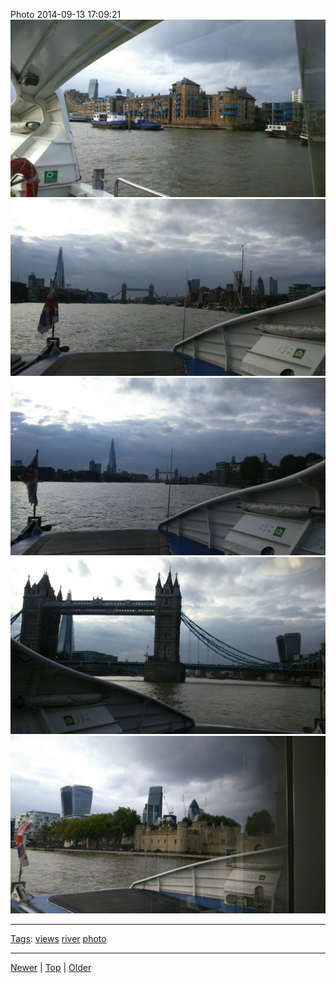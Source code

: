 <!--
title: Photo 2014-09-13 17
date: 2020-06-28T14:56:50.795Z
tags: views, river, photo
-->









Photo 2014-09-13 17:09:21
![](97395378907-0.jpg)
![](97395378907-1.jpg)
![](97395378907-2.jpg)
![](97395378907-3.jpg)
![](97395378907-4.jpg)

<!--BOTTOM-POST-NAVIGATION-->
---

[Tags](tags.md): [views](tag-views.md) [river](tag-river.md) [photo](tag-photo.md)

---

[Newer](97393734752.md) | [Top](index.md) | [Older](97402176047.md)